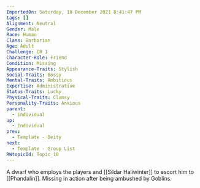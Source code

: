 ```yaml
---
ImportedOn: Saturday, 18 December 2021 8:41:47 PM
tags: []
Alignment: Neutral
Gender: Male
Race: Human
Class: Barbarian
Age: Adult
Challenge: CR 1
Character-Role: Friend
Condition: Missing
Appearance-Traits: Stylish
Social-Traits: Bossy
Mental-Traits: Ambitious
Expertise: Administrative
Status-Traits: Lucky
Physical-Traits: Clumsy
Personality-Traits: Anxious
parent:
  - Individual
up:
  - Individual
prev:
  - Template - Deity
next:
  - Template - Group List
RWtopicId: Topic_10
---
```

A dwarf who employs the players and [[Sildar Haliwinter]] to escort him to [[Phandalin]].  Missing in action after being ambushed by Goblins.
